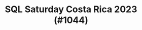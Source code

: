 ---
layout: event
title: "SQL Saturday Costa Rica 2023 (#1044)"
subtitle: ""
tags: ["San Jose", "Costa Rica", "physical", "2023", "Central America"]
thumb: /assets/img/logos/Just_icon_Color_small.png
comments: false
data: SQLSat1044
---